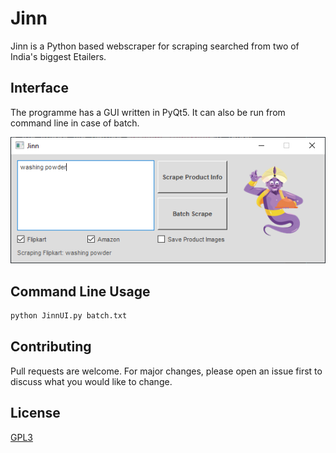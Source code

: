 # Jinn

Jinn is a Python based webscraper for scraping searched from two of India's biggest Etailers.

## Interface

The programme has a GUI written in PyQt5. It can also be run from command line in case of batch. 

![Interface](/images/interface.png)

## Command Line Usage

```bash
python JinnUI.py batch.txt
```

## Contributing
Pull requests are welcome. For major changes, please open an issue first to discuss what you would like to change.

## License
[GPL3](https://choosealicense.com/licenses/gpl-3.0/)